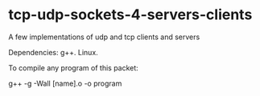 # tcp-udp-sockets-4-servers-clients
A few implementations of udp and tcp clients and servers

Dependencies:
  g++.
  Linux.



To compile any program of this packet:

g++ -g -Wall [name].o -o program
